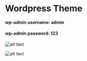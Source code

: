 # Wordpress Theme
#### wp-admin username: admin
#### wp-admin password: 123

![alt text](http://oi68.tinypic.com/2utrhid.jpg)

![alt text](http://oi67.tinypic.com/2a5f8zn.jpg)
